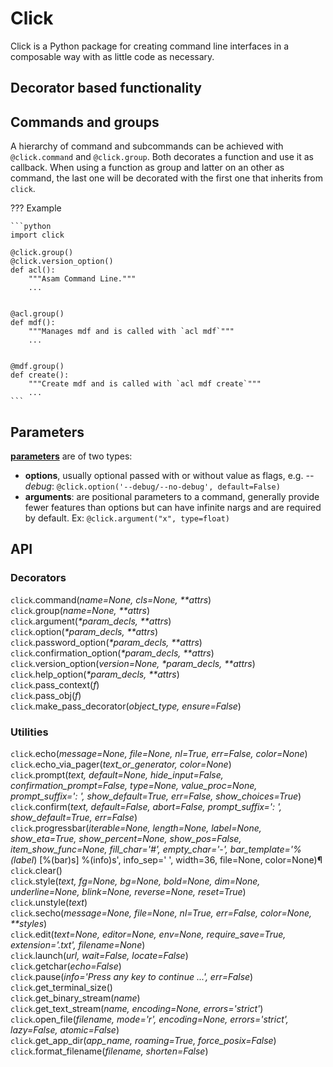 # Click

Click <badge-stars repo='pallets/click'></badge-stars> <badge-doc href='https://click.palletsprojects.com/en/7.x/#documentation'></badge-doc> is a Python package for creating command line interfaces in a composable way with as little code as necessary.

## Decorator based functionality

## Commands and groups

A hierarchy of command and subcommands can be achieved with `@click.command` and `@click.group`. Both decorates a function and use it as callback. When using a function as group and latter on an other as command, the last one will be decorated with the first one that inherits from `click`. 

??? Example

	```python
	import click

	@click.group()
	@click.version_option()
	def acl():
		"""Asam Command Line."""
		...


	@acl.group()
	def mdf():
		"""Manages mdf and is called with `acl mdf`"""
		...


	@mdf.group()
	def create():
		"""Create mdf and is called with `acl mdf create`"""
		...
	```



## Parameters

[**parameters**](https://click.palletsprojects.com/en/7.x/api/#parameters) are of two types:

- **options**, usually optional passed with or without value as flags, e.g. *--debug*: `@click.option('--debug/--no-debug', default=False)`<br/>
- **arguments**: are positional parameters to a command, generally provide fewer features than options but can have infinite nargs and are required by default. Ex: `@click.argument("x", type=float)`

## API

### Decorators

`click`.command(*name=None, cls=None, \*\*attrs*)<br/>
 `click`.group(*name=None, \*\*attrs*)<br/>
`click`.argument(*\*param_decls, \*\*attrs*)<br/>
`click`.option(*\*param_decls, \*\*attrs*)<br/>
`click`.password_option(*\*param_decls, \*\*attrs*)<br/>
`click`.confirmation_option(*\*param_decls, \*\*attrs*)<br/>
`click`.version_option(*version=None, \*param_decls, \*\*attrs*)<br/>
`click`.help_option(*\*param_decls, \*\*attrs*)<br/>
`click`.pass_context(*f*)<br/>
`click`.pass_obj(*f*)<br/>
`click`.make_pass_decorator(*object_type, ensure=False*)<br/>

### Utilities

`click`.echo(*message=None, file=None, nl=True, err=False, color=None*)<br/>
`click`.echo_via_pager(*text_or_generator, color=None*)<br/>
`click`.prompt(*text, default=None, hide_input=False, confirmation_prompt=False, type=None, value_proc=None, prompt_suffix=': ', show_default=True, err=False, show_choices=True*)<br/>
`click`.confirm(*text, default=False, abort=False, prompt_suffix=': ', show_default=True, err=False*)<br/>
`click`.progressbar(*iterable=None, length=None, label=None, show_eta=True, show_percent=None, show_pos=False, item_show_func=None, fill_char='#', empty_char='-', bar_template='%(label*) [%(bar)s] %(info)s', info_sep=' ', width=36, file=None, color=None)¶<br/>
`click`.clear()<br/>
`click`.style(*text, fg=None, bg=None, bold=None, dim=None, underline=None, blink=None, reverse=None, reset=True*)<br/>
`click`.unstyle(*text*)<br/>
`click`.secho(*message=None, file=None, nl=True, err=False, color=None, \*\*styles*)<br/>
`click`.edit(*text=None, editor=None, env=None, require_save=True, extension='.txt', filename=None*)<br/>
`click`.launch(*url, wait=False, locate=False*)<br/>
`click`.getchar(*echo=False*)<br/>
`click`.pause(*info='Press any key to continue ...', err=False*)<br/>
`click`.get_terminal_size()<br/>
`click`.get_binary_stream(*name*)<br/>
`click`.get_text_stream(*name, encoding=None, errors='strict'*)
`click`.open_file(*filename, mode='r', encoding=None, errors='strict', lazy=False, atomic=False*)<br/>
`click`.get_app_dir(*app_name, roaming=True, force_posix=False*)<br/>
`click`.format_filename(*filename, shorten=False*)<br/>

